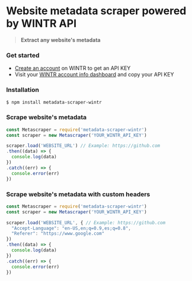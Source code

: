 # Website metadata scraper powered by WINTR API
> **Extract any website's metadata**

### Get started

  - [Create an account](https://www.wintr.com/) on WINTR to get an API KEY
  - Visit your [WINTR account info dashboard](https://www.wintr.com/dashboard-account) and copy your API KEY

### Installation

```bash
$ npm install metadata-scraper-wintr
```

### Scrape website's metadata
```js
const Metascraper = require('metadata-scraper-wintr')
const scraper = new Metascraper('YOUR_WINTR_API_KEY')

scraper.load('WEBSITE_URL') // Example: https://github.com
.then((data) => {
  console.log(data)
})
.catch((err) => {
  console.error(err)
})
```

### Scrape website's metadata with custom headers
```js
const Metascraper = require('metadata-scraper-wintr')
const scraper = new Metascraper('YOUR_WINTR_API_KEY')

scraper.load('WEBSITE_URL', { // Example: https://github.com
  "Accept-Language": "en-US,en;q=0.9,es;q=0.8",
  "Referer": "https://www.google.com"
})
.then((data) => {
  console.log(data)
})
.catch((err) => {
  console.error(err)
})
```